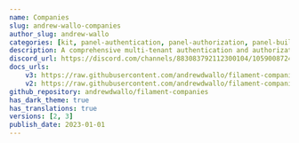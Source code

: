 ```yaml
---
name: Companies
slug: andrew-wallo-companies
author_slug: andrew-wallo
categories: [kit, panel-authentication, panel-authorization, panel-builder]
description: A comprehensive multi-tenant authentication and authorization solution designed for Filament, with a focus on company-based tenancy.
discord_url: https://discord.com/channels/883083792112300104/1059008724410310767
docs_urls: 
    v3: https://raw.githubusercontent.com/andrewdwallo/filament-companies/4.x/README.md
    v2: https://raw.githubusercontent.com/andrewdwallo/filament-companies/2.x/README.md
github_repository: andrewdwallo/filament-companies
has_dark_theme: true
has_translations: true
versions: [2, 3]
publish_date: 2023-01-01
---
```

